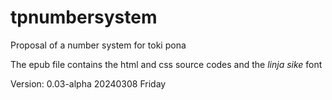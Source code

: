 # tpnumbersystem
Proposal of a number system for toki pona

The epub file contains the html and css source codes
and the _linja sike_ font

Version: 0.03-alpha
20240308 Friday
